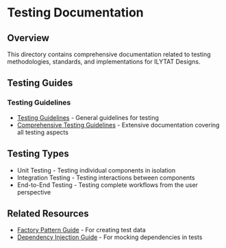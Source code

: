 # Testing Documentation

## Overview
This directory contains comprehensive documentation related to testing methodologies, standards, and implementations for ILYTAT Designs.

## Testing Guides

### Testing Guidelines
- [Testing Guidelines](./testing-guidelines.md) - General guidelines for testing
- [Comprehensive Testing Guidelines](./comprehensive-testing-guidelines.md) - Extensive documentation covering all testing aspects

## Testing Types
- Unit Testing - Testing individual components in isolation
- Integration Testing - Testing interactions between components
- End-to-End Testing - Testing complete workflows from the user perspective

## Related Resources
- [Factory Pattern Guide](../patterns/factory-pattern-guide.md) - For creating test data
- [Dependency Injection Guide](../patterns/dependency-injection-guide.md) - For mocking dependencies in tests
